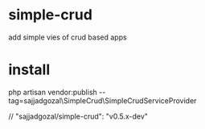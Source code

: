 # simple-crud
add simple vies of crud based apps 

# install
php artisan vendor:publish --tag=sajjadgozal\SimpleCrud\SimpleCrudServiceProvider


//        "sajjadgozal/simple-crud": "v0.5.x-dev"